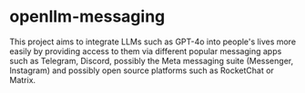 # openllm-messaging

This project aims to integrate LLMs such as GPT-4o into people's lives more easily by providing access to them
via different popular messaging apps such as Telegram, Discord, possibly the Meta messaging suite
(Messenger, Instagram) and possibly open source platforms such as RocketChat or Matrix.
